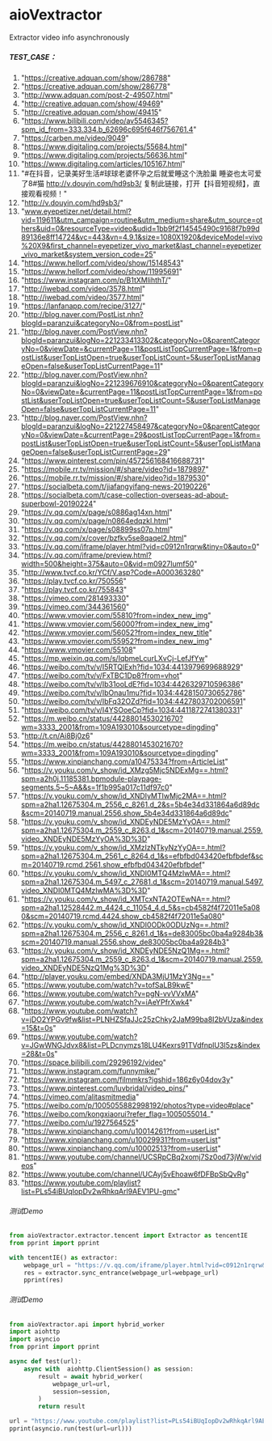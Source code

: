 # aioVextractor
Extractor video info asynchronously


##### TEST_CASE：

1. "https://creative.adquan.com/show/286788"
1. "https://creative.adquan.com/show/286778"
1. "http://www.adquan.com/post-2-49507.html"
1. "http://creative.adquan.com/show/49469"
1. "http://creative.adquan.com/show/49415"
1. "https://www.bilibili.com/video/av5546345?spm_id_from=333.334.b_62696c695f646f756761.4"
1. "https://carben.me/video/9049"
1. "https://www.digitaling.com/projects/55684.html"
1. "https://www.digitaling.com/projects/56636.html"
1. "https://www.digitaling.com/articles/105167.html"
1. "#在抖音，记录美好生活#球球老婆怀孕之后就爱睡这个洗脸巢 睡姿也太可爱了8#猫 http://v.douyin.com/hd9sb3/ 复制此链接，打开【抖音短视频】，直接观看视频！"
1. "http://v.douyin.com/hd9sb3/"
1. "www.eyepetizer.net/detail.html?vid=119611&utm_campaign=routine&utm_medium=share&utm_source=others&uid=0&resourceType=video&udid=1bb9f2f14545490c9168f7b99d89136e8ff14724&vc=443&vn=4.9.1&size=1080X1920&deviceModel=vivo%20X9&first_channel=eyepetizer_vivo_market&last_channel=eyepetizer_vivo_market&system_version_code=25"
1. "https://www.hellorf.com/video/show/15148543"
1. "https://www.hellorf.com/video/show/11995691"
1. "https://www.instagram.com/p/B1tXMlihthT/"
1. "http://iwebad.com/video/3578.html"
1. "http://iwebad.com/video/3577.html"
1. "https://lanfanapp.com/recipe/3127/"
1. "http://blog.naver.com/PostList.nhn?blogId=paranzui&categoryNo=0&from=postList"
1. "http://blog.naver.com/PostView.nhn?blogId=paranzui&logNo=221233413302&categoryNo=0&parentCategoryNo=0&viewDate=&currentPage=11&postListTopCurrentPage=1&from=postList&userTopListOpen=true&userTopListCount=5&userTopListManageOpen=false&userTopListCurrentPage=11"
1. "http://blog.naver.com/PostView.nhn?blogId=paranzui&logNo=221239676910&categoryNo=0&parentCategoryNo=0&viewDate=&currentPage=11&postListTopCurrentPage=1&from=postList&userTopListOpen=true&userTopListCount=5&userTopListManageOpen=false&userTopListCurrentPage=11"
1. "http://blog.naver.com/PostView.nhn?blogId=paranzui&logNo=221227458497&categoryNo=0&parentCategoryNo=0&viewDate=&currentPage=29&postListTopCurrentPage=1&from=postList&userTopListOpen=true&userTopListCount=5&userTopListManageOpen=false&userTopListCurrentPage=29"
1. "https://www.pinterest.com/pin/457256168416688731"
1. "https://mobile.rr.tv/mission/#/share/video?id=1879897"
1. "https://mobile.rr.tv/mission/#/share/video?id=1879530"
1. "https://socialbeta.com/t/jiafangyifang-news-20190226"
1. "https://socialbeta.com/t/case-collection-overseas-ad-about-superbowl-20190224"
1. "https://v.qq.com/x/page/s0886ag14xn.html"
1. "https://v.qq.com/x/page/n0864edqzkl.html"
1. "https://v.qq.com/x/page/s08899ss07p.html"
1. "https://v.qq.com/x/cover/bzfkv5se8qaqel2.html"
1. "https://v.qq.com/iframe/player.html?vid=c0912n1rqrw&tiny=0&auto=0"
1. "https://v.qq.com/iframe/preview.html?width=500&height=375&auto=0&vid=m0927lumf50"
1. "http://www.tvcf.co.kr/YCf/V.asp?Code=A000363280"
1. "https://play.tvcf.co.kr/750556"
1. "https://play.tvcf.co.kr/755843"
1. "https://vimeo.com/281493330"
1. "https://vimeo.com/344361560"
1. "https://www.vmovier.com/55810?from=index_new_img"
1. "https://www.vmovier.com/56000?from=index_new_img"
1. "https://www.vmovier.com/56052?from=index_new_title"
1. "https://www.vmovier.com/55952?from=index_new_img"
1. "https://www.vmovier.com/55108"
1. "https://mp.weixin.qq.com/s/IqbmeLcurLXvCj-LefJfYw"
1. "https://weibo.com/tv/v/I5RTQlExh?fid=1034:4413979699688929"
1. "https://weibo.com/tv/v/FxTBC1Dp8?from=vhot"
1. "https://weibo.com/tv/v/Ib31ooLdE?fid=1034:4426329710596386"
1. "https://weibo.com/tv/v/IbOnau1mu?fid=1034:4428150730652786"
1. "https://weibo.com/tv/v/IbFq32OZd?fid=1034:4427803702006591"
1. "https://weibo.com/tv/v/I4YSOoeCp?fid=1034:4411872741380331"
1. "https://m.weibo.cn/status/4428801453021670?wm=3333_2001&from=109A193010&sourcetype=dingding"
1. "http://t.cn/Ai8Bj0z6"
1. "https://m.weibo.cn/status/4428801453021670?wm=3333_2001&from=109A193010&sourcetype=dingding"
1. "https://www.xinpianchang.com/a10475334?from=ArticleList"
1. "https://v.youku.com/v_show/id_XMzg5Mjc5NDExMg==.html?spm=a2h0j.11185381.bpmodule-playpage-segments.5~5~A&&s=1f1b995a017c11df97c0"
1. "https://v.youku.com/v_show/id_XNDIyMTIwMjc2MA==.html?spm=a2ha1.12675304.m_2556_c_8261.d_2&s=5b4e34d331864a6d89dc&scm=20140719.manual.2556.show_5b4e34d331864a6d89dc"
1. "https://v.youku.com/v_show/id_XNDEyNDE5MzYyOA==.html?spm=a2ha1.12675304.m_2559_c_8263.d_1&scm=20140719.manual.2559.video_XNDEyNDE5MzYyOA%3D%3D"
1. "https://v.youku.com/v_show/id_XMzIzNTkyNzYyOA==.html?spm=a2ha1.12675304.m_2561_c_8264.d_1&s=efbfbd043420efbfbdef&scm=20140719.rcmd.2561.show_efbfbd043420efbfbdef"
1. "https://v.youku.com/v_show/id_XNDI0MTQ4MzIwMA==.html?spm=a2ha1.12675304.m_5497_c_27681.d_1&scm=20140719.manual.5497.video_XNDI0MTQ4MzIwMA%3D%3D"
1. "https://v.youku.com/v_show/id_XMTcxNTA2OTEwNA==.html?spm=a2ha1.12528442.m_4424_c_11054_4.d_5&s=cb4582f4f72011e5a080&scm=20140719.rcmd.4424.show_cb4582f4f72011e5a080"
1. "https://v.youku.com/v_show/id_XNDI0ODk0ODUzNg==.html?spm=a2ha1.12675304.m_2556_c_8261.d_1&s=de83005bc0ba4a9284b3&scm=20140719.manual.2556.show_de83005bc0ba4a9284b3"
1. "https://v.youku.com/v_show/id_XNDEyNDE5NzQ1Mg==.html?spm=a2ha1.12675304.m_2559_c_8263.d_1&scm=20140719.manual.2559.video_XNDEyNDE5NzQ1Mg%3D%3D"
1. "http://player.youku.com/embed/XNDA3MjU1MzY3Ng=="
1. "https://www.youtube.com/watch?v=tofSaLB9kwE"
1. "https://www.youtube.com/watch?v=pgN-vvVVxMA"
1. "https://www.youtube.com/watch?v=iAeYPfrXwk4"
1. "https://www.youtube.com/watch?v=jDO2YPGv9fw&list=PLNHZSfaJJc25zChky2JaM99ba8I2bVUza&index=15&t=0s"
1. "https://www.youtube.com/watch?v=JGwWNGJdvx8&list=PLDcnymzs18LU4Kexrs91TVdfnplU3I5zs&index=28&t=0s"
1. "https://space.bilibili.com/29296192/video"
1. "https://www.instagram.com/funnymike/"
1. "https://www.instagram.com/filmmkrs?igshid=186z6y04dov3y"
1. "https://www.pinterest.com/luvbridal/video_pins/"
1. "https://vimeo.com/alitasmitmedia"
1. "https://weibo.com/p/1005055882998192/photos?type=video#place"
1. "https://weibo.com/kongxiaorui?refer_flag=1005055014_"
1. "https://weibo.com/u/1927564525"
1. "https://www.xinpianchang.com/u10014261?from=userList"
1. "https://www.xinpianchang.com/u10029931?from=userList"
1. "https://www.xinpianchang.com/u10002513?from=userList"
1. "https://www.youtube.com/channel/UCSRpCBq2xomj7Sz0od73jWw/videos"
1. "https://www.youtube.com/channel/UCAyj5vEhoaw6fDFBpSbQvRg"
1. "https://www.youtube.com/playlist?list=PLs54iBUqIopDv2wRhkqArl9AEV1PU-gmc"

###### 测试Demo
```python
from aioVextractor.extractor.tencent import Extractor as tencentIE
from pprint import pprint

with tencentIE() as extractor:
    webpage_url = "https://v.qq.com/iframe/player.html?vid=c0912n1rqrw&tiny=0&auto=0"
    res = extractor.sync_entrance(webpage_url=webpage_url)
    pprint(res)

```


###### 测试Demo
```python
from aioVextractor.api import hybrid_worker
import aiohttp
import asyncio
from pprint import pprint

async def test(url):
    async with  aiohttp.ClientSession() as session:
        result = await hybrid_worker(
            webpage_url=url,
            session=session,
        )
        return result

url = "https://www.youtube.com/playlist?list=PLs54iBUqIopDv2wRhkqArl9AEV1PU-gmc"  ## u can try any url from `TEST_CASE`
pprint(asyncio.run(test(url=url)))

```


